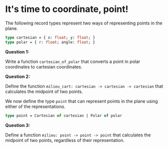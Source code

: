 # It's time to coordinate, point!

The following record types represent two ways of representing points in the plane.

```ocaml
type cartesian = { x: float; y: float; }
type polar = { r: float; angle: float; }
```

**Question 1:**

Write a function `cartesian_of_polar` that converts a point in polar coordinates to cartesian coordinates.

**Question 2:**

Define the function `milieu_cart: cartesian -> cartesian -> cartesian` that calculates the midpoint of two points.

We now define the type `point` that can represent points in the plane using either of the representations.

```ocaml
type point = Cartesian of cartesian | Polar of polar
```

**Question 3:**

Define a function `milieu: point -> point -> point` that calculates the midpoint of two points, regardless of their representation.

